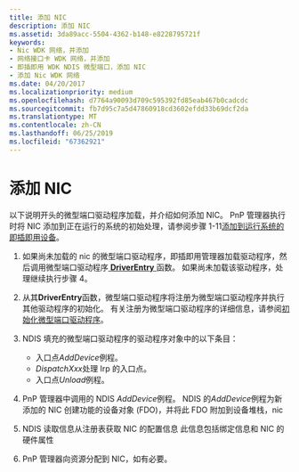 ```yaml
---
title: 添加 NIC
description: 添加 NIC
ms.assetid: 3da89acc-5504-4362-b148-e8228795721f
keywords:
- Nic WDK 网络，并添加
- 网络接口卡 WDK 网络，并添加
- 即插即用 WDK NDIS 微型端口，添加 NIC
- 添加 Nic WDK 网络
ms.date: 04/20/2017
ms.localizationpriority: medium
ms.openlocfilehash: d7764a90093d709c595392fd85eab467b0cadcdc
ms.sourcegitcommit: fb7d95c7a5d47860918cd3602efdd33b69dcf2da
ms.translationtype: MT
ms.contentlocale: zh-CN
ms.lasthandoff: 06/25/2019
ms.locfileid: "67362921"
---
```

# <a name="adding-a-nic"></a>添加 NIC





以下说明开头的微型端口驱动程序加载，并介绍如何添加 NIC。 PnP 管理器执行时将 NIC 添加到正在运行的系统的初始处理，请参阅步骤 1-11[添加到运行系统的即插即用设备](https://docs.microsoft.com/windows-hardware/drivers/kernel/adding-a-pnp-device-to-a-running-system)。

1.  如果尚未加载的 nic 的微型端口驱动程序，即插即用管理器加载驱动程序，然后调用微型端口驱动程序[ **DriverEntry** ](https://docs.microsoft.com/windows-hardware/drivers/network/initializing-a-miniport-driver)函数。 如果尚未加载该驱动程序，处理继续执行步骤 4。

2.  从其**DriverEntry**函数，微型端口驱动程序将注册为微型端口驱动程序并执行其他驱动程序的初始化。 有关注册为微型端口驱动程序的详细信息，请参阅[初始化微型端口驱动程序](initializing-a-miniport-driver.md)。

3.  NDIS 填充的微型端口驱动程序的驱动程序对象中的以下条目：
    -   入口点*AddDevice*例程。
    -   *DispatchXxx*处理 Irp 的入口点。
    -   入口点*Unload*例程。

4.  PnP 管理器中调用的 NDIS *AddDevice*例程。 NDIS 的*AddDevice*例程为新添加的 NIC 创建功能的设备对象 (FDO)，并将此 FDO 附加到设备堆栈，nic

5.  NDIS 读取信息从注册表获取 NIC 的配置信息 此信息包括绑定信息和 NIC 的硬件属性

6.  PnP 管理器向资源分配到 NIC，如有必要。

 

 





